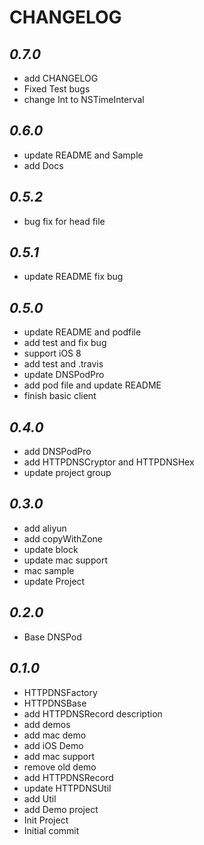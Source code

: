 CHANGELOG
=========

*0.7.0*
---
- add CHANGELOG
- Fixed Test bugs
- change Int to NSTimeInterval

*0.6.0*
---

- update README and Sample
- add Docs

*0.5.2*
---

- bug fix for head file

*0.5.1*
---

- update README fix bug

*0.5.0*
---

- update  README and podfile
- add test and fix bug
- support iOS 8
- add test and .travis
- update DNSPodPro
- add pod file and update README
- finish basic client

*0.4.0*
---

- add DNSPodPro
- add HTTPDNSCryptor and HTTPDNSHex
- update project group

*0.3.0*
---

- add aliyun
- add copyWithZone
- update block
- update mac support
- mac sample
- update Project

*0.2.0*
---

- Base DNSPod

*0.1.0*
---

- HTTPDNSFactory
- HTTPDNSBase
- add HTTPDNSRecord description
- add demos
- add mac demo
- add iOS Demo
- add mac support
- remove old demo
- add HTTPDNSRecord
- update HTTPDNSUtil
- add Util
- add Demo project
- Init Project
- Initial commit
